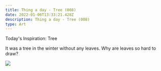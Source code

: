 ```yaml
---
title: Thing a day - Tree (008)
date: 2022-01-06T13:33:21.428Z
description: Thing a day - Tree (008)
type: Art
---
```

Today's Inspiration: Tree

It was a tree in the winter without any leaves. Why are leaves so hard to draw?

![](/img/008-thing-a-day-tree.png)